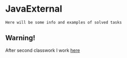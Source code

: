 # JavaExternal
```
Here will be some info and examples of solved tasks
```
## Warning!
After second classwork I work [here]()
